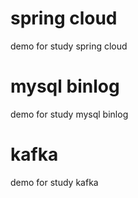 # spring cloud
demo for study spring cloud

# mysql binlog
demo for study mysql binlog

# kafka 
demo for study kafka 
